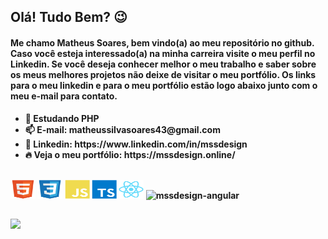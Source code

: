 <h2><strong>Olá! Tudo Bem?<strong> 😉</h2>
<h4>
    Me chamo Matheus Soares, bem vindo(a) ao meu repositório no github. Caso você esteja interessado(a) na minha carreira visite o meu perfil no Linkedin. Se você deseja conhecer melhor o meu trabalho e saber sobre os meus melhores projetos não deixe de visitar o meu portfólio. Os links para o meu linkedin e para o meu portfólio estão logo abaixo junto com o meu e-mail para contato.
</h4>

<div>
  <ul>
    <li>🌱 Estudando PHP</li>
    <li>📫 E-mail: matheussilvasoares43@gmail.com</li>
    <li>💼 Linkedin: https://www.linkedin.com/in/mssdesign</li>
    <li>🔥 Veja o meu portfólio: https://mssdesign.online/</li>
  </ul>
</div>

<div style="display: inline_block"><br>
    <img alt="mssdesign-HTML" height="30" width="40" src="https://raw.githubusercontent.com/devicons/devicon/master/icons/html5/html5-original.svg">
    <img alt="mssdesign-CSS" height="30" width="40" src="https://raw.githubusercontent.com/devicons/devicon/master/icons/css3/css3-original.svg">
    <img alt="mssdesign-Js" height="30" width="40" src="https://raw.githubusercontent.com/devicons/devicon/master/icons/javascript/javascript-plain.svg">
    <img alt="mssdesign-Ts" height="30" width="40" src="https://raw.githubusercontent.com/devicons/devicon/master/icons/typescript/typescript-plain.svg">
    <img alt="mssdesign-React" height="30" width="40" src="https://raw.githubusercontent.com/devicons/devicon/master/icons/react/react-original.svg">
    <img alt="mssdesign-angular" height="30" width="40" src="https://cdn.jsdelivr.net/gh/devicons/devicon/icons/angularjs/angularjs-original.svg" />
</div>
  
##
  
<div align="left">
  <a href="https://github.com/mssdesign">
  <img align="left" height="180em" src="https://github-readme-stats.vercel.app/api/top-langs/?username=mssdesign&layout=compact&langs_count=7&theme=tokyonight"/>
</div>
